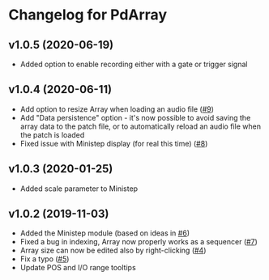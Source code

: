 # Changelog for PdArray

## v1.0.5 (2020-06-19)

- Added option to enable recording either with a gate or trigger signal

## v1.0.4 (2020-06-11)

- Add option to resize Array when loading an audio file ([#9](https://github.com/mgunyho/PdArray/issues/9))
- Add "Data persistence" option - it's now possible to avoid saving the array data to the patch file, or to automatically reload an audio file when the patch is loaded
- Fixed issue with Ministep display (for real this time) ([#8](https://github.com/mgunyho/PdArray/issues/8))

## v1.0.3 (2020-01-25)

- Added scale parameter to Ministep

## v1.0.2 (2019-11-03)

- Added the Ministep module (based on ideas in [#6](https://github.com/mgunyho/PdArray/issues/6))
- Fixed a bug in indexing, Array now properly works as a sequencer ([#7](https://github.com/mgunyho/PdArray/issues/7))
- Array size can now be edited also by right-clicking ([#4](https://github.com/mgunyho/PdArray/issues/4))
- Fix a typo ([#5](https://github.com/mgunyho/PdArray/issues/5))
- Update POS and I/O range tooltips
